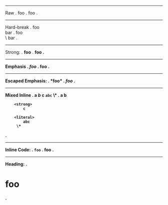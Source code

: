 ---------------------------
Raw
.
foo
.
<document source="notset">
    <paragraph>
        foo
.

---------------------------
Hard-break
.
foo\
bar
.
<document source="notset">
    <paragraph>
        foo
        <raw format="html" xml:space="preserve">
            <br />
        <raw format="latex" xml:space="preserve">
            \\
        bar
.

---------------------------
Strong:
.
**foo**
.
<document source="notset">
    <paragraph>
        <strong>
            foo
.

---------------------------
Emphasis
.
*foo*
.
<document source="notset">
    <paragraph>
        <emphasis>
            foo
.

---------------------------
Escaped Emphasis:
.
\*foo*
.
<document source="notset">
    <paragraph>
        *foo*
.

--------------------------
Mixed Inline
.
a *b* **c** `abc` \\*
.
<document source="notset">
    <paragraph>
        a
        <emphasis>
            b

        <strong>
            c

        <literal>
            abc
         \*
.

--------------------------
Inline Code:
.
`foo`
.
<document source="notset">
    <paragraph>
        <literal>
            foo
.

--------------------------
Heading:
.
# foo
.
<document source="notset">
    <section ids="foo" names="foo">
        <title>
            foo
.

--------------------------
Heading Levels:
.
# a
## b
### c
# d
.
<document source="notset">
    <section ids="a" names="a">
        <title>
            a
        <section ids="b" names="b">
            <title>
                b
            <section ids="c" names="c">
                <title>
                    c
    <section ids="d" names="d">
        <title>
            d
.


--------------------------
Block Code:
.
    foo
.
<document source="notset">
    <literal_block language="none" xml:space="preserve">
        foo
.

--------------------------
Fenced Code:
.
```sh
foo
```
.
<document source="notset">
    <literal_block language="sh" xml:space="preserve">
        foo
.

--------------------------
Fenced Code no language:
.
```
foo
```
.
<document source="notset">
    <literal_block language="default" xml:space="preserve">
        foo
.

--------------------------
Fenced Code no language with trailing whitespace:
.
```  
foo
```
.
<document source="notset">
    <literal_block language="default" xml:space="preserve">
        foo
.

--------------------------
Image empty:
.
![]()
.
<document source="notset">
    <paragraph>
        <image alt="" uri="">
.

--------------------------
Image with alt and title:
.
![alt](src "title")
.
<document source="notset">
    <paragraph>
        <image alt="alt" title="title" uri="src">
.

--------------------------
Image with escapable html:
.
![alt](http://www.google<>.com)
.
<document source="notset">
    <paragraph>
        <image alt="alt" uri="http://www.google%3C%3E.com">
.

--------------------------
Block Quote:
.
> *foo*
.
<document source="notset">
    <block_quote>
        <paragraph>
            <emphasis>
                foo
.

--------------------------
Bullet List:
.
- *foo*
* bar
.
<document source="notset">
    <bullet_list bullet="-">
        <list_item>
            <paragraph>
                <emphasis>
                    foo
    <bullet_list bullet="*">
        <list_item>
            <paragraph>
                bar
.

--------------------------
Nested Bullets
.
- a
  - b
    - c
  - d
.
<document source="notset">
    <bullet_list bullet="-">
        <list_item>
            <paragraph>
                a
            <bullet_list bullet="-">
                <list_item>
                    <paragraph>
                        b
                    <bullet_list bullet="-">
                        <list_item>
                            <paragraph>
                                c
                <list_item>
                    <paragraph>
                        d
.

--------------------------
Enumerated List:
.
1. *foo*
.
<document source="notset">
    <enumerated_list enumtype="arabic" suffix=".">
        <list_item>
            <paragraph>
                <emphasis>
                    foo
.

--------------------------
Nested Enumrated List:
.
1. a
2. b
    1. c
.
<document source="notset">
    <enumerated_list enumtype="arabic" suffix=".">
        <list_item>
            <paragraph>
                a
        <list_item>
            <paragraph>
                b
            <enumerated_list enumtype="arabic" suffix=".">
                <list_item>
                    <paragraph>
                        c
.

--------------------------
Inline Math:
.
$foo$
.
<document source="notset">
    <paragraph>
        <math>
            foo
.

--------------------------
Inline Math, multi-line:
.
a $foo
bar$ b
.
<document source="notset">
    <paragraph>
        a
        <math>
            foo
            bar
         b
.

--------------------------
Inline Math, multi-line with line break (invalid):
.
a $foo

bar$ b
.
<document source="notset">
    <paragraph>
        a $foo
    <paragraph>
        bar$ b
.

--------------------------
Math Block:
.
$$foo$$
.
<document source="notset">
    <math_block nowrap="False" number="True" xml:space="preserve">
        foo
.

--------------------------
Math Block With Equation Label:
.
$$foo$$ (abc)
.
<document source="notset">
    <target ids="equation-abc">
    <math_block docname="mock_docname" label="abc" nowrap="False" number="1" xml:space="preserve">
        foo
.

--------------------------
Math Block multiple:
.
$$
a = 1
$$

$$
b = 2
$$ (a)
.
<document source="notset">
    <math_block nowrap="False" number="True" xml:space="preserve">

        a = 1
    <target ids="equation-a">
    <math_block docname="mock_docname" label="a" nowrap="False" number="1" xml:space="preserve">

        b = 2
.

--------------------------
Sphinx Role containing backtick:
.
{code}``a=1{`}``
.
<document source="notset">
    <paragraph>
        <literal classes="code">
            a=1{`}
.

--------------------------
Target:
.
(target)=
.
<document source="notset">
    <target ids="target" names="target">
.

--------------------------
Target with whitespace:
.
(target with space)=
.
<document source="notset">
    <target ids="target-with-space" names="target\ with\ space">
.

--------------------------
Referencing:
.
(target)=

Title
=====

[alt1](target)

[](target2)

[alt2](https://www.google.com)

[alt3](#target3)
.
<document source="notset">
    <target ids="target" names="target">
    <section ids="title" names="title">
        <title>
            Title
        <paragraph>
            <pending_xref refdoc="mock_docname" refdomain="True" refexplicit="True" reftarget="target" reftype="myst" refwarn="True">
                <inline classes="xref myst">
                    alt1
        <paragraph>
            <pending_xref refdoc="mock_docname" refdomain="True" refexplicit="False" reftarget="target2" reftype="myst" refwarn="True">
                <inline classes="xref myst">
        <paragraph>
            <reference refuri="https://www.google.com">
                alt2
        <paragraph>
            <pending_xref refdoc="mock_docname" refdomain="True" refexplicit="True" reftarget="#target3" reftype="myst" refwarn="True">
                <inline classes="xref myst">
                    alt3
.

--------------------------
Comments:
.
line 1
% a comment
line 2
.
<document source="notset">
    <paragraph>
        line 1
    <comment xml:space="preserve">
        a comment
    <paragraph>
        line 2
.

--------------------------
Block Break:
.
+++ string
.
<document source="notset">
    <comment classes="block_break" xml:space="preserve">
        string
.

--------------------------
Link Reference:
.
[name][key]

[key]: https://www.google.com "a title"
.
<document source="notset">
    <paragraph>
        <reference refuri="https://www.google.com" title="a title">
            name
.

--------------------------
Link Reference short version:
.
[name]

[name]: https://www.google.com "a title"
.
<document source="notset">
    <paragraph>
        <reference refuri="https://www.google.com" title="a title">
            name
.

--------------------------
Block Quotes:
.
```{epigraph}
a b*c*

-- a**b**
```
.
<document source="notset">
    <block_quote classes="epigraph">
        <paragraph>
            a b
            <emphasis>
                c
        <attribution>
            a
            <strong>
                b
.

--------------------------
Link Definition in directive:
.
```{note}
[a]
```

[a]: link
.
<document source="notset">
    <note>
        <paragraph>
            <pending_xref refdoc="mock_docname" refdomain="True" refexplicit="True" reftarget="link" reftype="myst" refwarn="True">
                <inline classes="xref myst">
                    a
.

--------------------------
Link Definition in nested directives:
.
```{note}
[ref1]: link
```

```{note}
[ref1]
[ref2]
```

```{note}
[ref2]: link
```
.
<document source="notset">
    <note>
    <note>
        <paragraph>
            <pending_xref refdoc="mock_docname" refdomain="True" refexplicit="True" reftarget="link" reftype="myst" refwarn="True">
                <inline classes="xref myst">
                    ref1

            [ref2]
    <note>
.

--------------------------
Footnotes:
.
[^a]

[^a]: footnote*text*
.
<document source="notset">
    <paragraph>
        <footnote_reference auto="1" ids="id1" refname="a">
    <transition classes="footnotes">
    <footnote auto="1" ids="a" names="a">
        <paragraph>
            footnote
            <emphasis>
                text
.

--------------------------
Footnotes nested blocks:
.
[^a]

[^a]: footnote*text*

    abc
xyz

    > a

    - b

    c

finish
.
<document source="notset">
    <paragraph>
        <footnote_reference auto="1" ids="id1" refname="a">
    <paragraph>
        finish
    <transition classes="footnotes">
    <footnote auto="1" ids="a" names="a">
        <paragraph>
            footnote
            <emphasis>
                text
        <paragraph>
            abc

            xyz
        <block_quote>
            <paragraph>
                a
        <bullet_list bullet="-">
            <list_item>
                <paragraph>
                    b
        <paragraph>
            c
.

--------------------------
Front Matter:
.
---
a: 1
b: foo
c:
    d: 2
---
.
<document source="notset">
    <field_list>
        <field>
            <field_name>
                a
            <field_body>
                1
        <field>
            <field_name>
                b
            <field_body>
                foo
        <field>
            <field_name>
                c
            <field_body>
                {"d": 2}
.

--------------------------
Front Matter Biblio:
.
---
author: Chris Sewell
authors: Chris Sewell, Chris Hodgraf
organization: EPFL
address: |
    1 Cedar Park Close
    Thundersley
    Essex
contact: <https://example.com>
version: 1.0
revision: 1.1
status: good
date: 2/12/1985
copyright: MIT
dedication: |
    To my *homies*
abstract:
    Something something **dark** side
other: Something else
---
.
<document source="notset">
    <field_list>
        <field>
            <field_name>
                author
            <field_body>
                <paragraph>
                    Chris Sewell
        <field>
            <field_name>
                authors
            <field_body>
                <paragraph>
                    Chris Sewell, Chris Hodgraf
        <field>
            <field_name>
                organization
            <field_body>
                <paragraph>
                    EPFL
        <field>
            <field_name>
                address
            <field_body>
                <paragraph>
                    1 Cedar Park Close
                    
                    Thundersley
                    
                    Essex
                    
        <field>
            <field_name>
                contact
            <field_body>
                <paragraph>
                    <reference refuri="https://example.com">
                        https://example.com
        <field>
            <field_name>
                version
            <field_body>
                <paragraph>
                    1.0
        <field>
            <field_name>
                revision
            <field_body>
                <paragraph>
                    1.1
        <field>
            <field_name>
                status
            <field_body>
                <paragraph>
                    good
        <field>
            <field_name>
                date
            <field_body>
                <paragraph>
                    2/12/1985
        <field>
            <field_name>
                copyright
            <field_body>
                <paragraph>
                    MIT
        <field>
            <field_name>
                dedication
            <field_body>
                <paragraph>
                    To my 
                    <emphasis>
                        homies
                    
        <field>
            <field_name>
                abstract
            <field_body>
                <paragraph>
                    Something something 
                    <strong>
                        dark
                     side
        <field>
            <field_name>
                other
            <field_body>
                Something else
.

--------------------------
Front Matter Bad Yaml:
.
---
a: {
---
.
<document source="notset">
    <system_message level="3" line="1" source="notset" type="ERROR">
        <paragraph>
            Front matter block:
            while parsing a flow node
            expected the node content, but found '<stream end>'
              in "<unicode string>", line 1, column 5:
                a: {
                    ^
        <literal_block xml:space="preserve">
            a: {
.

Front Matter HTML Meta
.
---
html_meta:
    keywords: Sphinx, documentation, builder
    description lang=en: An amusing story
    description lang=fr: Un histoire amusant
    http-equiv=Content-Type: text/html; charset=ISO-8859-1
---
.
<document source="notset">
    <pending>
        .. internal attributes:
             .transform: docutils.transforms.components.Filter
             .details:
               component: 'writer'
               format: 'html'
               nodes:
                 <meta content="Sphinx, documentation, builder" name="keywords">
    <pending>
        .. internal attributes:
             .transform: docutils.transforms.components.Filter
             .details:
               component: 'writer'
               format: 'html'
               nodes:
                 <meta content="An amusing story" lang="en" name="description">
    <pending>
        .. internal attributes:
             .transform: docutils.transforms.components.Filter
             .details:
               component: 'writer'
               format: 'html'
               nodes:
                 <meta content="Un histoire amusant" lang="fr" name="description">
    <pending>
        .. internal attributes:
             .transform: docutils.transforms.components.Filter
             .details:
               component: 'writer'
               format: 'html'
               nodes:
                 <meta content="text/html; charset=ISO-8859-1" http-equiv="Content-Type">
.

--------------------------
Full Test:
.
---
a: 1
---

(target)=
# header 1
## sub header 1

a *b* **c** `abc`

## sub header 2

x y [a](http://www.xyz.com) z

---

# header 2

```::python {a=1}
a = 1
```

[](target)
.
<document source="notset">
    <field_list>
        <field>
            <field_name>
                a
            <field_body>
                1
    <target ids="target" names="target">
    <section ids="header-1" names="header\ 1">
        <title>
            header 1
        <section ids="sub-header-1" names="sub\ header\ 1">
            <title>
                sub header 1
            <paragraph>
                a
                <emphasis>
                    b

                <strong>
                    c

                <literal>
                    abc
        <section ids="sub-header-2" names="sub\ header\ 2">
            <title>
                sub header 2
            <paragraph>
                x y
                <reference refuri="http://www.xyz.com">
                    a
                 z
            <transition>
    <section ids="header-2" names="header\ 2">
        <title>
            header 2
        <literal_block language="::python" xml:space="preserve">
            a = 1
        <paragraph>
            <pending_xref refdoc="mock_docname" refdomain="True" refexplicit="False" reftarget="target" reftype="myst" refwarn="True">
                <inline classes="xref myst">
.
